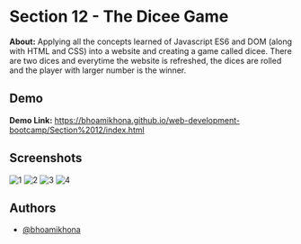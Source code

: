 
# Section 12 - The Dicee Game

**About:**  Applying all the concepts learned of Javascript ES6 and DOM (along with HTML and CSS) into a website and creating a game called dicee. There are two dices and everytime the website is refreshed, the dices are rolled and the player with larger number is the winner.

## Demo

**Demo Link:** https://bhoamikhona.github.io/web-development-bootcamp/Section%2012/index.html

## Screenshots
![1](https://user-images.githubusercontent.com/50435319/203299991-bdeb93f3-523e-4d50-9218-9b71de8b5daf.PNG)
![2](https://user-images.githubusercontent.com/50435319/203299999-baa4d06d-19fc-4d00-9f63-5541d67298d4.PNG)
![3](https://user-images.githubusercontent.com/50435319/203300005-e48035e5-22d1-4013-9b37-999bcadcd4b4.PNG)
![4](https://user-images.githubusercontent.com/50435319/203300009-2713bd9c-18c7-41b7-a169-6f778fc2331a.PNG)

## Authors

- [@bhoamikhona](https://github.com/bhoamikhona)

